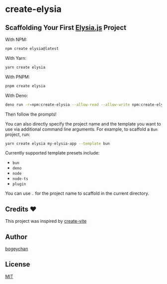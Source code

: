 # create-elysia

## Scaffolding Your First [Elysia.js](https://elysiajs.com) Project

With NPM:

```bash
npm create elysia@latest
```

With Yarn:

```bash
yarn create elysia
```

With PNPM:

```bash
pnpm create elysia
```

With Deno:

```bash
deno run -r=npm:create-elysia --allow-read --allow-write npm:create-elysia
```

Then follow the prompts!

You can also directly specify the project name and the template you want to use via additional command line arguments. For example, to scaffold a `Bun` project, run:

```bash
yarn create elysia my-elysia-app --template bun
```

Currently supported template presets include:

- `bun`
- `deno`
- `node`
- `node-ts`
- `plugin`

You can use `.` for the project name to scaffold in the current directory.

## Credits ❤️

This project was inspired by [create-vite](https://www.npmjs.com/package/create-vite)

## Author

[bogeychan](https://github.com/bogeychan)

## License

[MIT](LICENSE)

